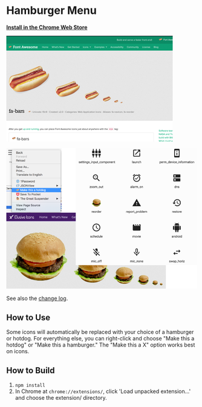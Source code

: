 # Hamburger Menu

**[Install in the Chrome Web Store](https://chrome.google.com/webstore/detail/hamburger-menu/eilghennaccfpohmdffhdpckacgdaohe?hl=en)**

![Screenshot](https://raw.githubusercontent.com/cheshire137/hamburger-menu/master/promo-assets/440x280.png)

![Screenshot with hamburger](https://raw.githubusercontent.com/cheshire137/hamburger-menu/master/promo-assets/920x680.png)

See also the [change log](CHANGELOG.md).

## How to Use

Some icons will automatically be replaced with your choice of a hamburger or hotdog. For everything else, you can right-click and choose "Make this a hotdog" or "Make this a hamburger." The "Make this a X" option works best on icons.

## How to Build

1. `npm install`
2. In Chrome at `chrome://extensions/`, click 'Load unpacked extension...' and choose the extension/ directory.
